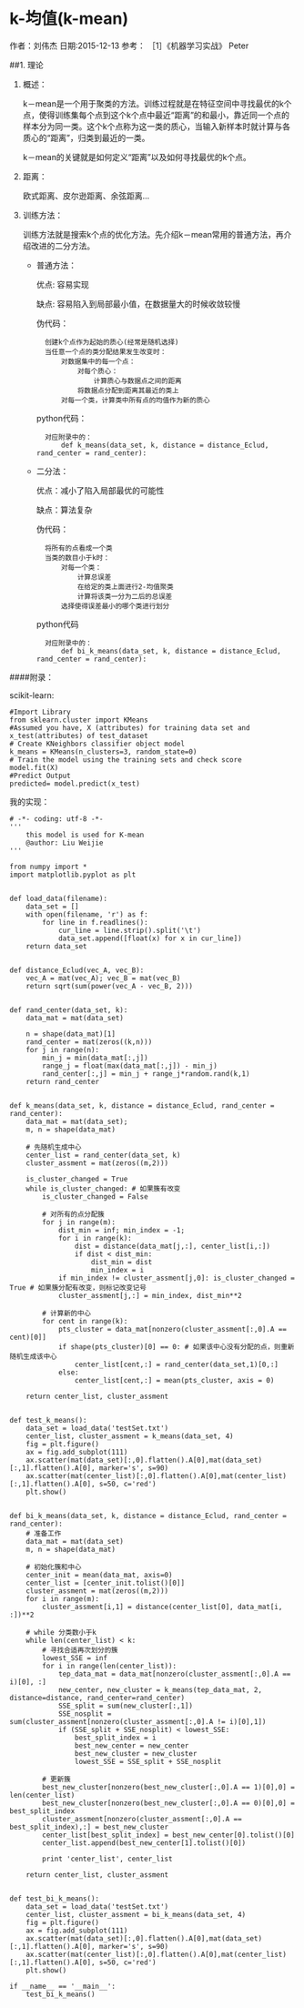 k-均值(k-mean)
===
作者：刘伟杰  日期:2015-12-13
参考：
    ［1］《机器学习实战》 Peter

##1. 理论

1. 概述：

    k－mean是一个用于聚类的方法。训练过程就是在特征空间中寻找最优的k个点，使得训练集每个点到这个k个点中最近“距离”的和最小，靠近同一个点的样本分为同一类。这个k个点称为这一类的质心，当输入新样本时就计算与各质心的“距离”，归类到最近的一类。

    k－mean的关键就是如何定义“距离”以及如何寻找最优的k个点。

2. 距离：

    欧式距离、皮尔逊距离、余弦距离...

3. 训练方法：

    训练方法就是搜索k个点的优化方法。先介绍k－mean常用的普通方法，再介绍改进的二分方法。

    * 普通方法：

        优点: 容易实现

        缺点: 容易陷入到局部最小值，在数据量大的时候收敛较慢

        伪代码：

            创建k个点作为起始的质心(经常是随机选择)
            当任意一个点的类分配结果发生改变时：
                对数据集中的每一个点：
                    对每个质心：
                        计算质心与数据点之间的距离
                    将数据点分配到距离其最近的类上
                对每一个类，计算类中所有点的均值作为新的质心

        python代码：

            对应附录中的：
                def k_means(data_set, k, distance = distance_Eclud, rand_center = rand_center):

    * 二分法：

        优点：减小了陷入局部最优的可能性

        缺点：算法复杂

        伪代码：

            将所有的点看成一个类
            当类的数目小于k时：
                对每一个类：
                    计算总误差
                    在给定的类上面进行2-均值聚类
                    计算将该类一分为二后的总误差
                选择使得误差最小的哪个类进行划分

        python代码

            对应附录中的：
                def bi_k_means(data_set, k, distance = distance_Eclud, rand_center = rand_center):

####附录：

scikit-learn:

    #Import Library
    from sklearn.cluster import KMeans
    #Assumed you have, X (attributes) for training data set and x_test(attributes) of test_dataset
    # Create KNeighbors classifier object model
    k_means = KMeans(n_clusters=3, random_state=0)
    # Train the model using the training sets and check score
    model.fit(X)
    #Predict Output
    predicted= model.predict(x_test)

我的实现：

    # -*- coding: utf-8 -*-
    '''
        this model is used for K-mean
        @author: Liu Weijie
    '''

    from numpy import *
    import matplotlib.pyplot as plt


    def load_data(filename):
        data_set = []
        with open(filename, 'r') as f:
            for line in f.readlines():
                cur_line = line.strip().split('\t')
                data_set.append([float(x) for x in cur_line])
        return data_set


    def distance_Eclud(vec_A, vec_B):
        vec_A = mat(vec_A); vec_B = mat(vec_B)
        return sqrt(sum(power(vec_A - vec_B, 2)))


    def rand_center(data_set, k):
        data_mat = mat(data_set)

        n = shape(data_mat)[1]
        rand_center = mat(zeros((k,n)))
        for j in range(n):
            min_j = min(data_mat[:,j])
            range_j = float(max(data_mat[:,j]) - min_j)
            rand_center[:,j] = min_j + range_j*random.rand(k,1)
        return rand_center


    def k_means(data_set, k, distance = distance_Eclud, rand_center = rand_center):
        data_mat = mat(data_set);
        m, n = shape(data_mat)

        # 先随机生成中心
        center_list = rand_center(data_set, k)
        cluster_assment = mat(zeros((m,2)))

        is_cluster_changed = True
        while is_cluster_changed: # 如果簇有改变
            is_cluster_changed = False

            # 对所有的点分配簇
            for j in range(m):
                dist_min = inf; min_index = -1;
                for i in range(k):
                    dist = distance(data_mat[j,:], center_list[i,:])
                    if dist < dist_min:
                        dist_min = dist
                        min_index = i
                if min_index != cluster_assment[j,0]: is_cluster_changed = True # 如果簇分配有改变，则标记改变记号
                cluster_assment[j,:] = min_index, dist_min**2

            # 计算新的中心
            for cent in range(k):
                pts_cluster = data_mat[nonzero(cluster_assment[:,0].A == cent)[0]]
                if shape(pts_cluster)[0] == 0: # 如果该中心没有分配的点，则重新随机生成该中心
                    center_list[cent,:] = rand_center(data_set,1)[0,:]
                else:
                    center_list[cent,:] = mean(pts_cluster, axis = 0)

        return center_list, cluster_assment


    def test_k_means():
        data_set = load_data('testSet.txt')
        center_list, cluster_assment = k_means(data_set, 4)
        fig = plt.figure()
        ax = fig.add_subplot(111)
        ax.scatter(mat(data_set)[:,0].flatten().A[0],mat(data_set)[:,1].flatten().A[0], marker='s', s=90)
        ax.scatter(mat(center_list)[:,0].flatten().A[0],mat(center_list)[:,1].flatten().A[0], s=50, c='red')
        plt.show()


    def bi_k_means(data_set, k, distance = distance_Eclud, rand_center = rand_center):
        # 准备工作
        data_mat = mat(data_set)
        m, n = shape(data_mat)

        # 初始化簇和中心
        center_init = mean(data_mat, axis=0)
        center_list = [center_init.tolist()[0]]
        cluster_assment = mat(zeros((m,2)))
        for i in range(m):
            cluster_assment[i,1] = distance(center_list[0], data_mat[i, :])**2

        # while 分类数小于k
        while len(center_list) < k:
            # 寻找合适再次划分的簇
            lowest_SSE = inf
            for i in range(len(center_list)):
                tep_data_mat = data_mat[nonzero(cluster_assment[:,0].A == i)[0], :]
                new_center, new_cluster = k_means(tep_data_mat, 2, distance=distance, rand_center=rand_center)
                SSE_split = sum(new_cluster[:,1])
                SSE_nosplit = sum(cluster_assment[nonzero(cluster_assment[:,0].A != i)[0],1])
                if (SSE_split + SSE_nosplit) < lowest_SSE:
                    best_split_index = i
                    best_new_center = new_center
                    best_new_cluster = new_cluster
                    lowest_SSE = SSE_split + SSE_nosplit

            # 更新簇
            best_new_cluster[nonzero(best_new_cluster[:,0].A == 1)[0],0] = len(center_list)
            best_new_cluster[nonzero(best_new_cluster[:,0].A == 0)[0],0] = best_split_index
            cluster_assment[nonzero(cluster_assment[:,0].A == best_split_index),:] = best_new_cluster
            center_list[best_split_index] = best_new_center[0].tolist()[0]
            center_list.append(best_new_center[1].tolist()[0])

            print 'center_list', center_list

        return center_list, cluster_assment


    def test_bi_k_means():
        data_set = load_data('testSet.txt')
        center_list, cluster_assment = bi_k_means(data_set, 4)
        fig = plt.figure()
        ax = fig.add_subplot(111)
        ax.scatter(mat(data_set)[:,0].flatten().A[0],mat(data_set)[:,1].flatten().A[0], marker='s', s=90)
        ax.scatter(mat(center_list)[:,0].flatten().A[0],mat(center_list)[:,1].flatten().A[0], s=50, c='red')
        plt.show()

    if __name__ == '__main__':
        test_bi_k_means()

            